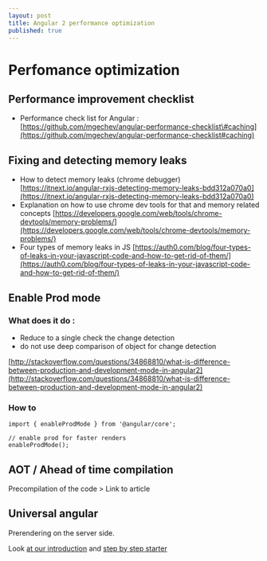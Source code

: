```yaml
---
layout: post
title: Angular 2 performance optimization
published: true
---
```


# Perfomance optimization

## Performance improvement checklist

* Performance check list for Angular : [https://github.com/mgechev/angular-performance-checklist\#caching](https://github.com/mgechev/angular-performance-checklist#caching)



## Fixing and detecting memory leaks

* How to detect memory leaks \(chrome debugger\) [https://itnext.io/angular-rxjs-detecting-memory-leaks-bdd312a070a0](https://itnext.io/angular-rxjs-detecting-memory-leaks-bdd312a070a0)
* Explanation on how to use chrome dev tools for that and memory related concepts [https://developers.google.com/web/tools/chrome-devtools/memory-problems/](https://developers.google.com/web/tools/chrome-devtools/memory-problems/)
* Four types of memory leaks in JS [https://auth0.com/blog/four-types-of-leaks-in-your-javascript-code-and-how-to-get-rid-of-them/](https://auth0.com/blog/four-types-of-leaks-in-your-javascript-code-and-how-to-get-rid-of-them/)

## Enable Prod mode

### What does it do :

* Reduce to a single check the change detection
* do not use deep comparison of object for change detection

[http://stackoverflow.com/questions/34868810/what-is-difference-between-production-and-development-mode-in-angular2](http://stackoverflow.com/questions/34868810/what-is-difference-between-production-and-development-mode-in-angular2)

### How to

```text
import { enableProdMode } from '@angular/core';

// enable prod for faster renders
enableProdMode();
```

## AOT / Ahead of time compilation

Precompilation of the code &gt; Link to article

## Universal angular

Prerendering on the server side.

Look [ at our introduction](http://dev.sebastienlucas.com/universal-angular/) and [step by step starter](http://dev.sebastienlucas.com/how-to-use-the-angular-universal-starter/)

## 

